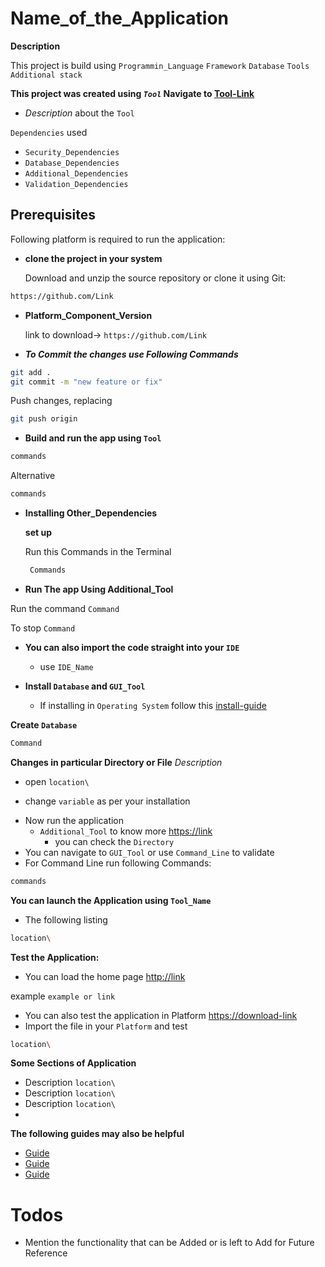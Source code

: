 # Name_of_the_Application
__Description__

This project is build using  `Programmin_Language` `Framework` `Database` `Tools` `Additional stack`

**This project was created using _`Tool`_ Navigate to [Tool-Link](https://tool-link.io)**
- _Description_ about the `Tool`

`Dependencies` used
- `Security_Dependencies`
- `Database_Dependencies`
- `Additional_Dependencies`
- `Validation_Dependencies`

## Prerequisites

Following platform is required to run the application:

- **clone the project in your system**

    Download and unzip the source repository or clone it using Git:
```bash
https://github.com/Link
```

- **Platform_Component_Version**

    link to download-> `https://github.com/Link`
      
- **_To Commit the changes use Following Commands_**

```bash
git add .
git commit -m "new feature or fix"
```

Push changes, replacing <add-your-branch-name>

```bash
git push origin 
```

- **Build and run the app using `Tool`**

```bash
commands
```

Alternative

```bash
commands
```

- **Installing Other_Dependencies**

    **set up**

   Run this Commands in the Terminal
      
  ```bash 
   Commands
  ``` 


- **Run The app Using Additional_Tool**

Run the command `Command`

To stop `Command`

- **You can also import the code straight into your `IDE`**
    - use `IDE_Name`

- **Install `Database` and `GUI_Tool`**
    - If installing  in `Operating System` follow this [install-guide](https://guide-link)



**Create `Database`**
```bash
Command
```

**Changes in particular Directory or File**
_Description_
+ open `location\`

+ change `variable` as per your installation
- Now run the application
    -  `Additional_Tool` to know more <https://link>
        - you can check the `Directory`
- You can navigate to `GUI_Tool` or use `Command_Line` to validate
- For Command Line run following Commands:
```bash
commands
```

**You can launch the Application using `Tool_Name`**
- The following listing
```bash
location\
```

**Test the Application:**
- You can load the home page <http://link>

example `example or link`
- You can also test the application in Platform <https://download-link>
- Import the file in your `Platform` and test
```bash
location\
```

**Some Sections of Application**
- Description
  `location\`
- Description
  `location\`
- Description
  `location\`
-


**The following guides may also be helpful**

- [Guide](https://link)
- [Guide](https://link)
- [Guide](https://link)

# Todos

- Mention the functionality that can be Added or is left to Add for Future Reference
